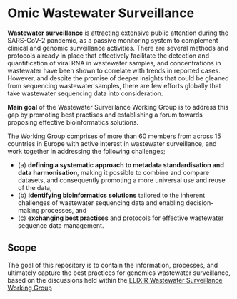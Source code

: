 # Omic Wastewater Surveillance

**Wastewater surveillance** is attracting extensive public attention during the SARS-CoV-2 pandemic, as a passive monitoring system to complement clinical and genomic surveillance activities. There are several methods and protocols already in place that effectively facilitate the detection and quantification of viral RNA in wastewater samples, and concentrations in wastewater have been shown to correlate with trends in reported cases. However, and despite the promise of deeper insights that could be gleaned from sequencing wastewater samples, there are few efforts globally that take wastewater sequencing data into consideration. 

**Main goal** of the Wastewater Surveillance Working Group is to address this gap by promoting best practises and establishing a forum towards proposing effective bioinformatics solutions.

The Working Group comprises of more than 60 members from across 15 countries in Europe with active interest in wastewater surveillance, and work together in addressing the following challenges;
- (a) **defining a systematic approach to metadata standardisation and data harmonisation**, making it possible to combine and compare datasets, and consequently promoting a more universal use and reuse of the data,
- (b) **identifying bioinformatics solutions** tailored to the inherent challenges of wastewater sequencing data and enabling decision-making processes, and
- (c) **exchanging best practises** and protocols for effective wastewater sequence data management.


## Scope

The goal of this repository is to contain the information, processes, and ultimately capture the best practices for genomics wastewater surveillance, based on the discussions held within the [ELIXIR Wastewater Surveillance Working Group](https://www.covid19dataportal.org/partners?activeTab=Working%20groups)

